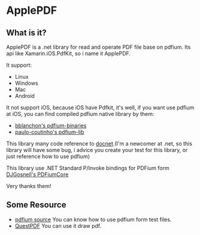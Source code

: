 # ApplePDF
## What is it?
ApplePDF is a .net library for read and operate PDF file base on pdfium. Its api like Xamarin.iOS.PdfKit, so i name it ApplePDF.

It support:
- Linux
- Windows
- Mac
- Android

It not support iOS, because iOS have Pdfkit, it's well, if you want use pdfium at iOS, you can find compiled pdfium native library by them:
- [bblanchon's pdfium-binaries](https://github.com/bblanchon/pdfium-binaries)
- [paulo-coutinho's pdfium-lib](https://github.com/paulo-coutinho/pdfium-lib)

This library many code reference to [docnet](https://github.com/GowenGit/docnet).(I'm a newcomer at .net, so this library will have some bug, i advice you create your test for this library, or just reference how to use pdfium)

This library use .NET Standard P/Invoke bindings for PDFium form 
[DJGosnell's PDFiumCore](https://github.com/Dtronix/PDFiumCore)

Very thanks them!

## Some Resource
- [pdfium source](https://github.com/QPDFium/pdfium/tree/master/fpdfsdk)
    You can know how to use pdfium form test files.
- [QuestPDF](https://github.com/QuestPDF/QuestPDF)
    You can use it draw pdf.
